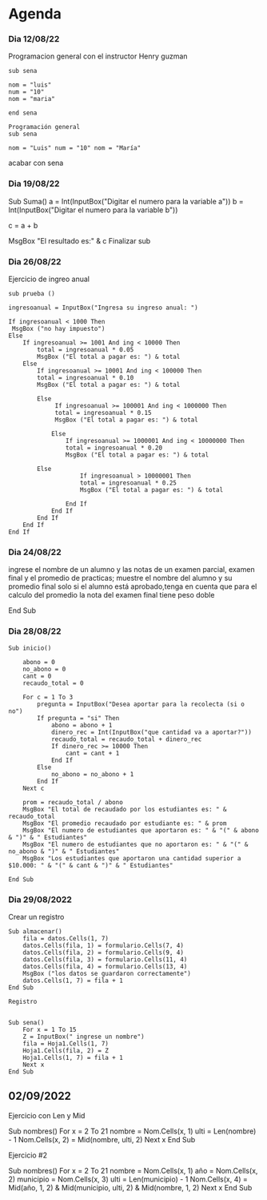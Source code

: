 # Agenda

### Dia 12/08/22
Programacion general con el instructor Henry guzman

``` 
sub sena

nom = "luis"
num = "10"
nom = "maria"

end sena

Programación general
sub sena

nom = "Luis" num = "10" nom = "María"
``` 

acabar con sena


### Dia 19/08/22

Sub Suma() a = Int(InputBox("Digitar el numero para la variable a")) b = Int(InputBox("Digitar el numero para la variable b"))

c = a + b

MsgBox "El resultado es:" & c
Finalizar sub

### Dia 26/08/22

Ejercicio de ingreo anual
``` 
sub prueba () 

ingresoanual = InputBox("Ingresa su ingreso anual: ")

If ingresoanual < 1000 Then
 MsgBox ("no hay impuesto")
Else
    If ingresoanual >= 1001 And ing < 10000 Then
        total = ingresoanual * 0.05
        MsgBox ("El total a pagar es: ") & total
    Else
        If ingresoanual >= 10001 And ing < 100000 Then
        total = ingresoanual * 0.10
        MsgBox ("El total a pagar es: ") & total
	
        Else
             If ingresoanual >= 100001 And ing < 1000000 Then
             total = ingresoanual * 0.15
             MsgBox ("El total a pagar es: ") & total
	      
            Else
                If ingresoanual >= 1000001 And ing < 10000000 Then
                total = ingresoanual * 0.20
                MsgBox ("El total a pagar es: ") & total
		
		Else
                    If ingresoanual > 10000001 Then
                    total = ingresoanual * 0.25
                    MsgBox ("El total a pagar es: ") & total
		    
                End If
            End If
        End If
    End If
End If

``` 


### Dia 24/08/22

ingrese el nombre de un alumno y las notas de un examen parcial, examen final y el promedio de practicas; muestre el nombre del alumno y su promedio final solo si el alumno está aprobado,tenga en cuenta que para el calculo del promedio la nota del examen final tiene peso doble

End Sub

### Dia 28/08/22

``` 
Sub inicio()
    
    abono = 0
    no_abono = 0
    cant = 0
    recaudo_total = 0
    
    For c = 1 To 3
        pregunta = InputBox("Desea aportar para la recolecta (si o no")
        If pregunta = "si" Then
            abono = abono + 1
            dinero_rec = Int(InputBox("que cantidad va a aportar?"))
            recaudo_total = recaudo_total + dinero_rec
            If dinero_rec >= 10000 Then
                cant = cant + 1
            End If
        Else
            no_abono = no_abono + 1
        End If
    Next c
    
    prom = recaudo_total / abono
    MsgBox "El total de recaudado por los estudiantes es: " & recaudo_total
    MsgBox "El promedio recaudado por estudiante es: " & prom
    MsgBox "El numero de estudiantes que aportaron es: " & "(" & abono & ")" & " Estudiantes"
    MsgBox "El numero de estudiantes que no aportaron es: " & "(" & no_abono & ")" & " Estudiantes"
    MsgBox "Los estudiantes que aportaron una cantidad superior a $10.000: " & "(" & cant & ")" & " Estudiantes"
        
End Sub
``` 

### Dia 29/08/2022

Crear un registro
``` 
Sub almacenar()
    fila = datos.Cells(1, 7)
    datos.Cells(fila, 1) = formulario.Cells(7, 4)
    datos.Cells(fila, 2) = formulario.Cells(9, 4)
    datos.Cells(fila, 3) = formulario.Cells(11, 4)
    datos.Cells(fila, 4) = formulario.Cells(13, 4)
    MsgBox ("los datos se guardaron correctamente")
    datos.Cells(1, 7) = fila + 1
End Sub

Registro


Sub sena()
    For x = 1 To 15
    Z = InputBox(" ingrese un nombre")
    fila = Hoja1.Cells(1, 7)
    Hoja1.Cells(fila, 2) = Z
    Hoja1.Cells(1, 7) = fila + 1
    Next x
End Sub
``` 

## 02/09/2022
Ejercicio con Len y Mid


Sub nombres()
    For x = 2 To 21
        nombre = Nom.Cells(x, 1)
        ulti = Len(nombre) - 1
        Nom.Cells(x, 2) = Mid(nombre, ulti, 2)
    Next x
End Sub
 
Ejercicio #2


Sub nombres()
    For x = 2 To 21
    nombre = Nom.Cells(x, 1)
    año = Nom.Cells(x, 2)
    municipio = Nom.Cells(x, 3)
    ulti = Len(municipio) - 1
    Nom.Cells(x, 4) = Mid(año, 1, 2) & Mid(municipio, ulti, 2) & Mid(nombre, 1, 2)
    Next x
End Sub